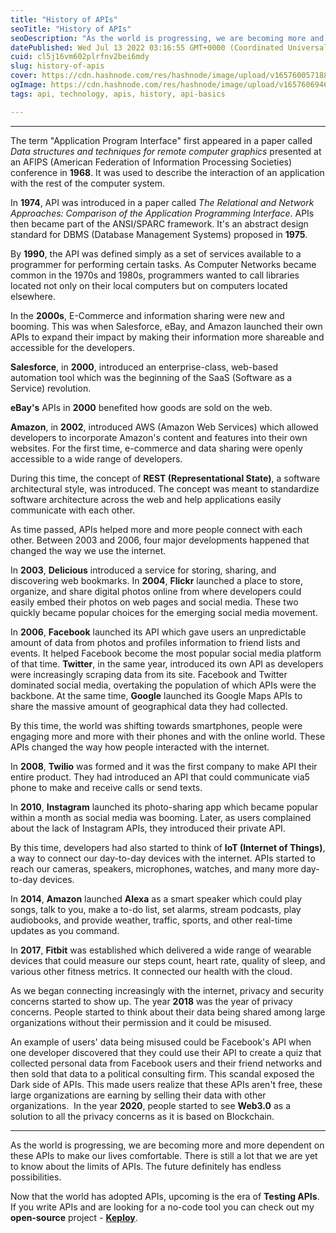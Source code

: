 ```yaml
---
title: "History of APIs"
seoTitle: "History of APIs"
seoDescription: "As the world is progressing, we are becoming more and more dependent on APIs to make our lives comfortable."
datePublished: Wed Jul 13 2022 03:16:55 GMT+0000 (Coordinated Universal Time)
cuid: cl5j16vm602plrfnv2bei6mdy
slug: history-of-apis
cover: https://cdn.hashnode.com/res/hashnode/image/upload/v1657600571885/WY01Nl_r3.png
ogImage: https://cdn.hashnode.com/res/hashnode/image/upload/v1657606946216/lmIDHqAaA.png
tags: api, technology, apis, history, api-basics

---
```


---

The term "Application Program Interface" first appeared in a paper called *Data structures and techniques for remote computer graphics* presented at an AFIPS (American Federation of Information Processing Societies) conference in **1968**. It was used to describe the interaction of an application with the rest of the computer system.

In **1974**, API was introduced in a paper called *The Relational and Network Approaches: Comparison of the Application Programming Interface*. APIs then became part of the ANSI/SPARC framework. It's an abstract design standard for DBMS (Database Management Systems) proposed in **1975**. 

By **1990**, the API was defined simply as a set of services available to a programmer for performing certain tasks. As Computer Networks became common in the 1970s and 1980s, programmers wanted to call libraries located not only on their local computers but on computers located elsewhere. 

In the **2000s**, E-Commerce and information sharing were new and booming. This was when Salesforce, eBay, and Amazon launched their own APIs to expand their impact by making their information more shareable and accessible for the developers. 

**Salesforce**, in **2000**, introduced an enterprise-class, web-based automation tool which was the beginning of the SaaS (Software as a Service) revolution. 

**eBay's** APIs in **2000** benefited how goods are sold on the web. 

**Amazon**, in **2002**, introduced AWS (Amazon Web Services) which allowed developers to incorporate Amazon's content and features into their own websites. For the first time, e-commerce and data sharing were openly accessible to a wide range of developers. 

During this time, the concept of **REST (Representational State)**, a software architectural style, was introduced. The concept was meant to standardize software architecture across the web and help applications easily communicate with each other.

As time passed, APIs helped more and more people connect with each other. Between 2003 and 2006, four major developments happened that changed the way we use the internet. 

In **2003**, **Delicious** introduced a service for storing, sharing, and discovering web bookmarks. In **2004**, **Flickr** launched a place to store, organize, and share digital photos online from where developers could easily embed their photos on web pages and social media. These two quickly became popular choices for the emerging social media movement.

In **2006**, **Facebook** launched its API which gave users an unpredictable amount of data from photos and profiles information to friend lists and events. It helped Facebook become the most popular social media platform of that time. **Twitter**, in the same year, introduced its own API as developers were increasingly scraping data from its site. Facebook and Twitter dominated social media, overtaking the population of which APIs were the backbone. At the same time, **Google** launched its Google Maps APIs to share the massive amount of geographical data they had collected. 

By this time, the world was shifting towards smartphones, people were engaging more and more with their phones and with the online world. These APIs changed the way how people interacted with the internet. 

In **2008**, **Twilio** was formed and it was the first company to make API their entire product. They had introduced an API that could communicate via5 phone to make and receive calls or send texts.

In **2010**, **Instagram** launched its photo-sharing app which became popular within a month as social media was booming. Later, as users complained about the lack of Instagram APIs, they introduced their private API.

By this time, developers had also started to think of **IoT (Internet of Things)**, a way to connect our day-to-day devices with the internet. APIs started to reach our cameras, speakers, microphones, watches, and many more day-to-day devices. 

In **2014**, **Amazon** launched **Alexa** as a smart speaker which could play songs, talk to you, make a to-do list, set alarms, stream podcasts, play audiobooks, and provide weather, traffic, sports, and other real-time updates as you command.

In **2017**, **Fitbit** was established which delivered a wide range of wearable devices that could measure our steps count, heart rate, quality of sleep, and various other fitness metrics. It connected our health with the cloud. 

As we began connecting increasingly with the internet, privacy and security concerns started to show up. The year **2018** was the year of privacy concerns. People started to think about their data being shared among large organizations without their permission and it could be misused.

An example of users' data being misused could be Facebook's API when one developer discovered that they could use their API to create a quiz that collected personal data from Facebook users and their friend networks and then sold that data to a political consulting firm. This scandal exposed the Dark side of APIs. This made users realize that these APIs aren't free, these large organizations are earning by selling their data with other organizations. 
In the year **2020**, people started to see **Web3.0** as a solution to all the privacy concerns as it is based on Blockchain.

---

As the world is progressing, we are becoming more and more dependent on these APIs to make our lives comfortable. There is still a lot that we are yet to know about the limits of APIs. The future definitely has endless possibilities.

Now that the world has adopted APIs, upcoming is the era of **Testing APIs**. If you write APIs and are looking for a no-code tool you can check out my **open-source** project - [**Keploy**](https://keploy.io).